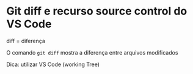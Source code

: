# Git diff e recurso source control do VS Code

diff = diferença

O comando `git diff` mostra a diferença entre arquivos modificados

Dica: utilizar VS Code (working Tree)